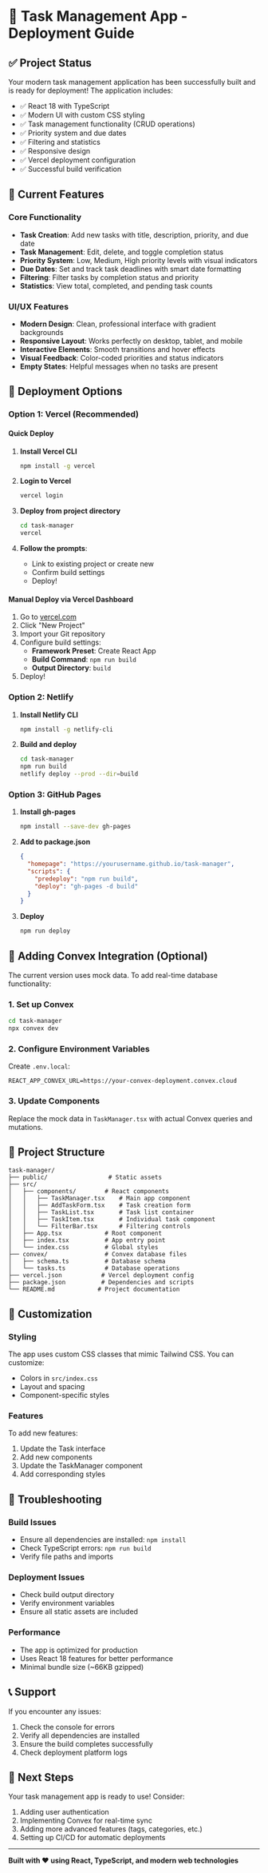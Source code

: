 # 🚀 Task Management App - Deployment Guide

## ✅ Project Status
Your modern task management application has been successfully built and is ready for deployment! The application includes:

- ✅ React 18 with TypeScript
- ✅ Modern UI with custom CSS styling
- ✅ Task management functionality (CRUD operations)
- ✅ Priority system and due dates
- ✅ Filtering and statistics
- ✅ Responsive design
- ✅ Vercel deployment configuration
- ✅ Successful build verification

## 🎯 Current Features

### Core Functionality
- **Task Creation**: Add new tasks with title, description, priority, and due date
- **Task Management**: Edit, delete, and toggle completion status
- **Priority System**: Low, Medium, High priority levels with visual indicators
- **Due Dates**: Set and track task deadlines with smart date formatting
- **Filtering**: Filter tasks by completion status and priority
- **Statistics**: View total, completed, and pending task counts

### UI/UX Features
- **Modern Design**: Clean, professional interface with gradient backgrounds
- **Responsive Layout**: Works perfectly on desktop, tablet, and mobile
- **Interactive Elements**: Smooth transitions and hover effects
- **Visual Feedback**: Color-coded priorities and status indicators
- **Empty States**: Helpful messages when no tasks are present

## 🚀 Deployment Options

### Option 1: Vercel (Recommended)

#### Quick Deploy
1. **Install Vercel CLI**
   ```bash
   npm install -g vercel
   ```

2. **Login to Vercel**
   ```bash
   vercel login
   ```

3. **Deploy from project directory**
   ```bash
   cd task-manager
   vercel
   ```

4. **Follow the prompts**:
   - Link to existing project or create new
   - Confirm build settings
   - Deploy!

#### Manual Deploy via Vercel Dashboard
1. Go to [vercel.com](https://vercel.com)
2. Click "New Project"
3. Import your Git repository
4. Configure build settings:
   - **Framework Preset**: Create React App
   - **Build Command**: `npm run build`
   - **Output Directory**: `build`
5. Deploy!

### Option 2: Netlify

1. **Install Netlify CLI**
   ```bash
   npm install -g netlify-cli
   ```

2. **Build and deploy**
   ```bash
   cd task-manager
   npm run build
   netlify deploy --prod --dir=build
   ```

### Option 3: GitHub Pages

1. **Install gh-pages**
   ```bash
   npm install --save-dev gh-pages
   ```

2. **Add to package.json**
   ```json
   {
     "homepage": "https://yourusername.github.io/task-manager",
     "scripts": {
       "predeploy": "npm run build",
       "deploy": "gh-pages -d build"
     }
   }
   ```

3. **Deploy**
   ```bash
   npm run deploy
   ```

## 🔧 Adding Convex Integration (Optional)

The current version uses mock data. To add real-time database functionality:

### 1. Set up Convex
```bash
cd task-manager
npx convex dev
```

### 2. Configure Environment Variables
Create `.env.local`:
```
REACT_APP_CONVEX_URL=https://your-convex-deployment.convex.cloud
```

### 3. Update Components
Replace the mock data in `TaskManager.tsx` with actual Convex queries and mutations.

## 📁 Project Structure

```
task-manager/
├── public/                 # Static assets
├── src/
│   ├── components/        # React components
│   │   ├── TaskManager.tsx    # Main app component
│   │   ├── AddTaskForm.tsx    # Task creation form
│   │   ├── TaskList.tsx       # Task list container
│   │   ├── TaskItem.tsx       # Individual task component
│   │   └── FilterBar.tsx      # Filtering controls
│   ├── App.tsx            # Root component
│   ├── index.tsx          # App entry point
│   └── index.css          # Global styles
├── convex/                # Convex database files
│   ├── schema.ts          # Database schema
│   └── tasks.ts           # Database operations
├── vercel.json           # Vercel deployment config
├── package.json          # Dependencies and scripts
└── README.md            # Project documentation
```

## 🎨 Customization

### Styling
The app uses custom CSS classes that mimic Tailwind CSS. You can customize:
- Colors in `src/index.css`
- Layout and spacing
- Component-specific styles

### Features
To add new features:
1. Update the Task interface
2. Add new components
3. Update the TaskManager component
4. Add corresponding styles

## 🐛 Troubleshooting

### Build Issues
- Ensure all dependencies are installed: `npm install`
- Check TypeScript errors: `npm run build`
- Verify file paths and imports

### Deployment Issues
- Check build output directory
- Verify environment variables
- Ensure all static assets are included

### Performance
- The app is optimized for production
- Uses React 18 features for better performance
- Minimal bundle size (~66KB gzipped)

## 📞 Support

If you encounter any issues:
1. Check the console for errors
2. Verify all dependencies are installed
3. Ensure the build completes successfully
4. Check deployment platform logs

## 🎉 Next Steps

Your task management app is ready to use! Consider:
1. Adding user authentication
2. Implementing Convex for real-time sync
3. Adding more advanced features (tags, categories, etc.)
4. Setting up CI/CD for automatic deployments

---

**Built with ❤️ using React, TypeScript, and modern web technologies**
